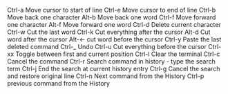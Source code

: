 Ctrl-a Move cursor to start of line
Ctrl-e Move cursor to end of line
Ctrl-b Move back one character
Alt-b Move back one word
Ctrl-f Move forward one character
Alt-f Move forward one word
Ctrl-d Delete current character
Ctrl-w Cut the last word
Ctrl-k Cut everything after the cursor
Alt-d Cut word after the cursor
Alt-<- cut word before the cursor
Ctrl-y Paste the last deleted command
Ctrl-_ Undo
Ctrl-u Cut everything before the cursor
Ctrl-xx Toggle between first and current position
Ctrl-l Clear the terminal
Ctrl-c Cancel the command
Ctrl-r Search command in history - type the search term
Ctrl-j End the search at current history entry
Ctrl-g Cancel the search and restore original line
Ctrl-n Next command from the History
Ctrl-p previous command from the History
